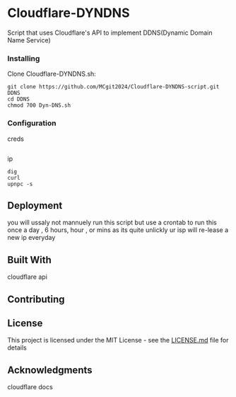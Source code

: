 # Cloudflare-DYNDNS

Script that uses Cloudflare's API to implement DDNS(Dynamic Domain Name Service)

### Installing


Clone Cloudflare-DYNDNS.sh:

```
git clone https://github.com/MCgit2024/Cloudflare-DYNDNS-script.git DDNS
cd DDNS
chmod 700 Dyn-DNS.sh

```


### Configuration

creds
```

```

ip
```
dig
curl
upnpc -s
```

## Deployment

you will ussaly not mannuely run this script but use a crontab to run this once a day , 6 hours, hour , or mins as its quite unlickly ur isp will re-lease a new ip everyday

## Built With

cloudflare api

## Contributing

## License

This project is licensed under the MIT License - see the [LICENSE.md](LICENSE) file for details

## Acknowledgments

cloudflare docs

